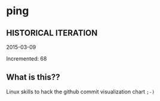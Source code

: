 # ping

## HISTORICAL ITERATION
2015-03-09

Incremented: 68

## What is this?? 
Linux skills to hack the github commit visualization chart `;-)`
